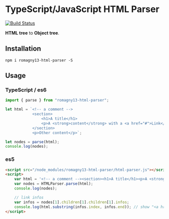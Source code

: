 # TypeScript/JavaScript HTML Parser

[![Build Status](https://travis-ci.org/romagny13/html-parser.svg?branch=master)](https://travis-ci.org/romagny13/html-parser)

<strong>HTML tree</strong> to  <strong>Object tree</strong>.

## Installation

```
npm i romagny13-html-parser -S
```

## Usage

### TypeScript / es6

```js
import { parse } from "romagny13-html-parser";

let html = `<!-- a comment -->
            <section>
                <h1>A title</h1>
                <p>A <strong>content</strong> with a <a href="#">Link</a></p>
            </section>
            <p>Other content</p>`;

let nodes = parse(html);
console.log(nodes);
```

### es5

```html
<script src="/node_modules/romagny13-html-parser/html-parser.js"></script>
<script>
    var html = '<!-- a comment --><section><h1>A title</h1><p>A <strong>content</strong> with a <a href="#">Link</a></p></section><p>Other content</p>';
    var nodes = HTMLParser.parse(html);
    console.log(nodes);

    // link infos
    var infos = nodes[1].children[1].children[1].infos;
    console.log(html.substring(infos.index, infos.end)); // show "<a href="#">Link</a>"
</script>
```
